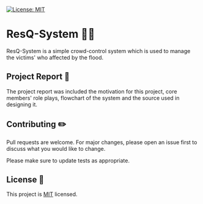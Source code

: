 [![License: MIT](https://img.shields.io/badge/License-MIT-yellow.svg)](https://opensource.org/licenses/MIT)

# ResQ-System 👨‍🚒
ResQ-System is a simple crowd-control system which is used to manage the victims' who affected by the flood. 

## Project Report 📃
The project report was included the motivation for this project, core members' role plays, flowchart of the system and the source used in designing it.

## Contributing ✏️
Pull requests are welcome. For major changes, please open an issue first to discuss what you would like to change.

Please make sure to update tests as appropriate.

## License 📝
This project is [MIT](https://choosealicense.com/licenses/mit/) licensed.
